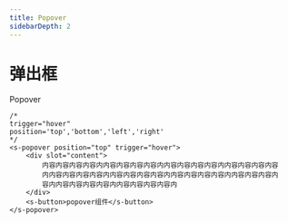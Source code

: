 ```yaml
---
title: Popover
sidebarDepth: 2
---
```


# 弹出框
Popover

<ClientOnly><popover-demo></popover-demo></ClientOnly>
```
/*
trigger="hover"
position='top','bottom','left','right'
*/
<s-popover position="top" trigger="hover">
    <div slot="content">
        内容内容内容内容内内容内容内容内容内内容内容内容内容内内容内容内容内容
        内内容内容内容内容内内容内容内容内容内内容内容内容内容内内容内容内容内
        容内内容内容内容内容内内容内容内容内容内
    </div>
    <s-button>popover组件</s-button>
</s-popover>
```
